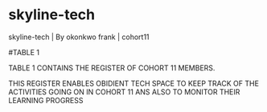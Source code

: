 # skyline-tech
skyline-tech | By okonkwo frank | cohort11

#TABLE 1

TABLE 1 CONTAINS THE REGISTER OF COHORT 11 MEMBERS.

THIS REGISTER ENABLES OBIDIENT TECH SPACE TO KEEP TRACK OF THE ACTIVITIES GOING ON IN COHORT 11 ANS ALSO TO MONITOR THEIR LEARNING PROGRESS
